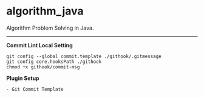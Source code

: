 # algorithm_java
Algorithm Problem Solving in Java.

---

**Commit Lint Local Setting**

```
git config --global commit.template ./githook/.gitmessage
git config core.hooksPath ./githook
chmod +x githook/commit-msg
```

**Plugin Setup**

```
- Git Commit Template
```